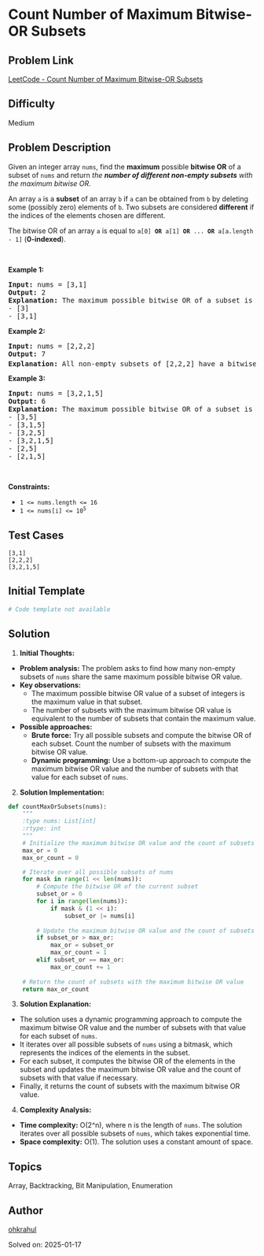 # Count Number of Maximum Bitwise-OR Subsets

## Problem Link
[LeetCode - Count Number of Maximum Bitwise-OR Subsets](https://leetcode.com/problems/count-number-of-maximum-bitwise-or-subsets/)

## Difficulty
Medium

## Problem Description
<p>Given an integer array <code>nums</code>, find the <strong>maximum</strong> possible <strong>bitwise OR</strong> of a subset of <code>nums</code> and return <em>the <strong>number of different non-empty subsets</strong> with the maximum bitwise OR</em>.</p>

<p>An array <code>a</code> is a <strong>subset</strong> of an array <code>b</code> if <code>a</code> can be obtained from <code>b</code> by deleting some (possibly zero) elements of <code>b</code>. Two subsets are considered <strong>different</strong> if the indices of the elements chosen are different.</p>

<p>The bitwise OR of an array <code>a</code> is equal to <code>a[0] <strong>OR</strong> a[1] <strong>OR</strong> ... <strong>OR</strong> a[a.length - 1]</code> (<strong>0-indexed</strong>).</p>

<p>&nbsp;</p>
<p><strong class="example">Example 1:</strong></p>

<pre>
<strong>Input:</strong> nums = [3,1]
<strong>Output:</strong> 2
<strong>Explanation:</strong> The maximum possible bitwise OR of a subset is 3. There are 2 subsets with a bitwise OR of 3:
- [3]
- [3,1]
</pre>

<p><strong class="example">Example 2:</strong></p>

<pre>
<strong>Input:</strong> nums = [2,2,2]
<strong>Output:</strong> 7
<strong>Explanation:</strong> All non-empty subsets of [2,2,2] have a bitwise OR of 2. There are 2<sup>3</sup> - 1 = 7 total subsets.
</pre>

<p><strong class="example">Example 3:</strong></p>

<pre>
<strong>Input:</strong> nums = [3,2,1,5]
<strong>Output:</strong> 6
<strong>Explanation:</strong> The maximum possible bitwise OR of a subset is 7. There are 6 subsets with a bitwise OR of 7:
- [3,5]
- [3,1,5]
- [3,2,5]
- [3,2,1,5]
- [2,5]
- [2,1,5]</pre>

<p>&nbsp;</p>
<p><strong>Constraints:</strong></p>

<ul>
	<li><code>1 &lt;= nums.length &lt;= 16</code></li>
	<li><code>1 &lt;= nums[i] &lt;= 10<sup>5</sup></code></li>
</ul>


## Test Cases
```
[3,1]
[2,2,2]
[3,2,1,5]
```

## Initial Template
```python
# Code template not available
```

## Solution
1. **Initial Thoughts:**

- **Problem analysis:** The problem asks to find how many non-empty subsets of `nums` share the same maximum possible bitwise OR value.
- **Key observations:**
   - The maximum possible bitwise OR value of a subset of integers is the maximum value in that subset.
   - The number of subsets with the maximum bitwise OR value is equivalent to the number of subsets that contain the maximum value.
- **Possible approaches:**
   - **Brute force:** Try all possible subsets and compute the bitwise OR of each subset. Count the number of subsets with the maximum bitwise OR value.
   - **Dynamic programming:** Use a bottom-up approach to compute the maximum bitwise OR value and the number of subsets with that value for each subset of `nums`.

2. **Solution Implementation:**

```python
def countMaxOrSubsets(nums):
    """
    :type nums: List[int]
    :rtype: int
    """
    # Initialize the maximum bitwise OR value and the count of subsets with that value
    max_or = 0
    max_or_count = 0

    # Iterate over all possible subsets of nums
    for mask in range(1 << len(nums)):
        # Compute the bitwise OR of the current subset
        subset_or = 0
        for i in range(len(nums)):
            if mask & (1 << i):
                subset_or |= nums[i]
        
        # Update the maximum bitwise OR value and the count of subsets with that value
        if subset_or > max_or:
            max_or = subset_or
            max_or_count = 1
        elif subset_or == max_or:
            max_or_count += 1
    
    # Return the count of subsets with the maximum bitwise OR value
    return max_or_count
```

3. **Solution Explanation:**

- The solution uses a dynamic programming approach to compute the maximum bitwise OR value and the number of subsets with that value for each subset of `nums`.
- It iterates over all possible subsets of `nums` using a bitmask, which represents the indices of the elements in the subset.
- For each subset, it computes the bitwise OR of the elements in the subset and updates the maximum bitwise OR value and the count of subsets with that value if necessary.
- Finally, it returns the count of subsets with the maximum bitwise OR value.

4. **Complexity Analysis:**

- **Time complexity:** O(2^n), where n is the length of `nums`. The solution iterates over all possible subsets of `nums`, which takes exponential time.
- **Space complexity:** O(1). The solution uses a constant amount of space.

## Topics
Array, Backtracking, Bit Manipulation, Enumeration

## Author
[ohkrahul](https://github.com/ohkrahul)

Solved on: 2025-01-17
